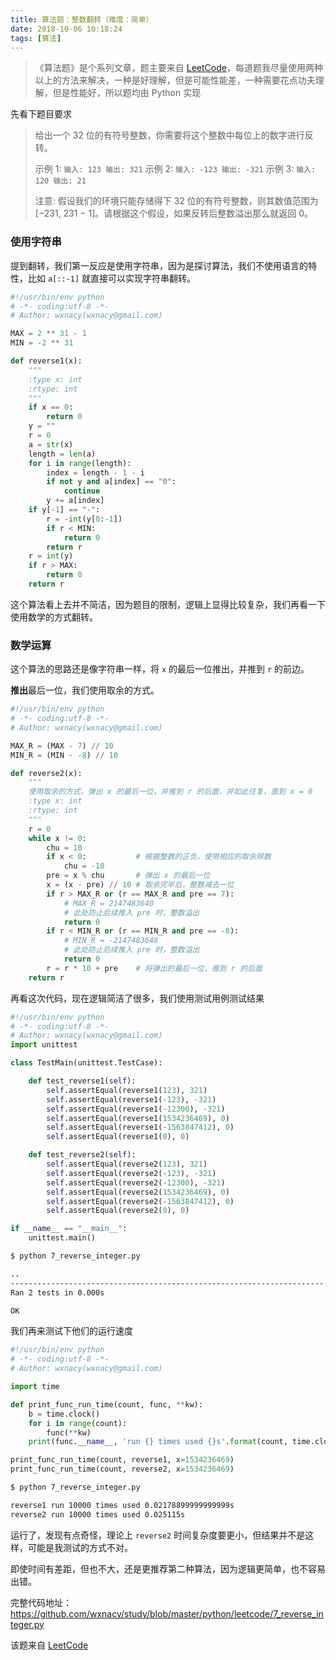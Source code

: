 ```yaml
---
title: 算法题：整数翻转（难度：简单）
date: 2018-10-06 10:18:24
tags: [算法]
---
```



> 《算法题》是个系列文章，题主要来自 [LeetCode](https://leetcode-cn.com/problemset/all/)，每道题我尽量使用两种以上的方法来解决，一种是好理解，但是可能性能差，一种需要花点功夫理解，但是性能好，所以题均由 Python 实现

<!-- more -->

先看下题目要求

> 给出一个 32 位的有符号整数，你需要将这个整数中每位上的数字进行反转。
>
> 示例 1: `输入: 123 输出: 321`
> 示例 2: `输入: -123 输出: -321`
> 示例 3: `输入: 120 输出: 21`
>
> 注意: 假设我们的环境只能存储得下 32 位的有符号整数，则其数值范围为 [−231,  231 − 1]。请根据这个假设，如果反转后整数溢出那么就返回 0。

### 使用字符串

提到翻转，我们第一反应是使用字符串，因为是探讨算法，我们不使用语言的特性，比如 `a[::-1]` 就直接可以实现字符串翻转。

```python
#!/usr/bin/env python
# -*- coding:utf-8 -*-
# Author: wxnacy(wxnacy@gmail.com)

MAX = 2 ** 31 - 1
MIN = -2 ** 31

def reverse1(x):
    """
    :type x: int
    :rtype: int
    """
    if x == 0:
        return 0
    y = ""
    r = 0
    a = str(x)
    length = len(a)
    for i in range(length):
        index = length - 1 - i
        if not y and a[index] == "0":
            continue
        y += a[index]
    if y[-1] == "-":
        r = -int(y[0:-1])
        if r < MIN:
            return 0
        return r
    r = int(y)
    if r > MAX:
        return 0
    return r
```

这个算法看上去并不简洁，因为题目的限制，逻辑上显得比较复杂，我们再看一下使用数学的方式翻转。

### 数学运算

这个算法的思路还是像字符串一样，将 `x` 的最后一位推出，并推到 `r` 的前边。

**推出**最后一位，我们使用取余的方式。

```python
#!/usr/bin/env python
# -*- coding:utf-8 -*-
# Author: wxnacy(wxnacy@gmail.com)

MAX_R = (MAX - 7) // 10
MIN_R = (MIN - -8) // 10

def reverse2(x):
    """
    使用取余的方式，弹出 x 的最后一位，并推到 r 的后面，并如此往复，直到 x = 0
    :type x: int
    :rtype: int
    """
    r = 0
    while x != 0:
        chu = 10
        if x < 0:           # 根据整数的正负，使用相应的取余除数
            chu = -10
        pre = x % chu       # 弹出 x 的最后一位
        x = (x - pre) // 10 # 取余完毕后，整数减去一位
        if r > MAX_R or (r == MAX_R and pre == 7):
            # MAX_R = 2147483640
            # 此处防止后续推入 pre 时，整数溢出
            return 0
        if r < MIN_R or (r == MIN_R and pre == -8):
            # MIN_R = -2147483648
            # 此处防止后续推入 pre 时，整数溢出
            return 0
        r = r * 10 + pre    # 将弹出的最后一位，推到 r 的后面
    return r
```

再看这次代码，现在逻辑简洁了很多，我们使用测试用例测试结果

```python
#!/usr/bin/env python
# -*- coding:utf-8 -*-
# Author: wxnacy(wxnacy@gmail.com)
import unittest

class TestMain(unittest.TestCase):

    def test_reverse1(self):
        self.assertEqual(reverse1(123), 321)
        self.assertEqual(reverse1(-123), -321)
        self.assertEqual(reverse1(-12300), -321)
        self.assertEqual(reverse1(1534236469), 0)
        self.assertEqual(reverse1(-1563847412), 0)
        self.assertEqual(reverse1(0), 0)

    def test_reverse2(self):
        self.assertEqual(reverse2(123), 321)
        self.assertEqual(reverse2(-123), -321)
        self.assertEqual(reverse2(-12300), -321)
        self.assertEqual(reverse2(1534236469), 0)
        self.assertEqual(reverse2(-1563847412), 0)
        self.assertEqual(reverse2(0), 0)

if __name__ == "__main__":
    unittest.main()
```

```bash
$ python 7_reverse_integer.py

..
----------------------------------------------------------------------
Ran 2 tests in 0.000s

OK
```

我们再来测试下他们的运行速度

```python
#!/usr/bin/env python
# -*- coding:utf-8 -*-
# Author: wxnacy(wxnacy@gmail.com)

import time

def print_func_run_time(count, func, **kw):
    b = time.clock()
    for i in range(count):
        func(**kw)
    print(func.__name__, 'run {} times used {}s'.format(count, time.clock() -b ))

print_func_run_time(count, reverse1, x=1534236469)
print_func_run_time(count, reverse2, x=1534236469)
```

```bash
$ python 7_reverse_integer.py

reverse1 run 10000 times used 0.02178899999999999s
reverse2 run 10000 times used 0.025115s
```

运行了，发现有点奇怪，理论上 `reverse2` 时间复杂度要更小，但结果并不是这样，可能是我测试的方式不对。

即使时间有差距，但也不大，还是更推荐第二种算法，因为逻辑更简单，也不容易出错。

完整代码地址：https://github.com/wxnacy/study/blob/master/python/leetcode/7_reverse_integer.py


该题来自 [LeetCode](https://leetcode-cn.com/problems/reverse-integer/)
